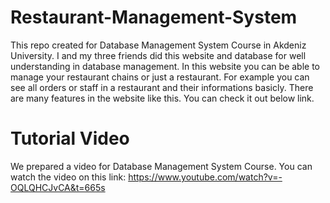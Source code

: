 # Restaurant-Management-System
This repo created for Database Management System Course in Akdeniz University. I and my three friends did this website and database for well understanding in database management. In this website you can be able to manage your restaurant chains or just a restaurant. For example you can see all orders or staff in a restaurant and their informations basicly. There are many features in the website like this. You can check it out below link.

# Tutorial Video
We prepared a video for Database Management System Course. You can watch the video on this link:
https://www.youtube.com/watch?v=-OQLQHCJvCA&t=665s
